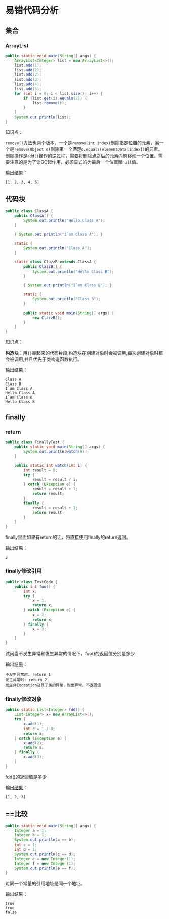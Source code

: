 # 易错代码分析



## 集合

### ArrayList

```java
public static void main(String[] args) {
    ArrayList<Integer> list = new ArrayList<>();
    list.add(1);
    list.add(2);
    list.add(2);
    list.add(3);
    list.add(4);
    list.add(5);
    for (int i = 0; i < list.size(); i++) {
        if (list.get(i).equals(2)) {
            list.remove(i);
        }
    }
    System.out.println(list);
}
```

知识点：

`remove()`方法也两个版本，一个是`remove(int index)`删除指定位置的元素，另一个是`remove(Object o)`删除第一个满足`o.equals(elementData[index])`的元素。删除操作是`add()`操作的逆过程，需要将删除点之后的元素向前移动一个位置。需要注意的是为了让GC起作用，必须显式的为最后一个位置赋`null`值。

输出结果：

```
[1, 2, 3, 4, 5]
```



## 代码块

```java
public class ClassA {
    public ClassA() {
        System.out.println("Hello Class A");
    }

    { System.out.println("I`am Class A"); }

    static {
        System.out.println("Class A");
    }

    static class ClazzB extends ClassA {
        public ClazzB() {
            System.out.println("Hello Class B");
        }

        { System.out.println("I`am Class B"); }

        static {
            System.out.println("Class B");
        }

        public static void main(String[] args) {
            new ClazzB();
        }
    }
}
```

知识点：

**构造块**：用`{}`裹起来的代码片段,构造块在创建对象时会被调用,每次创建对象时都会被调用,并且优先于类构造函数执行。

输出结果：

```
Class A
Class B
I`am Class A
Hello Class A
I`am Class B
Hello Class B
```



## finally

### return

```java
public class FinallyTest {
    public static void main(String[] args) {
        System.out.println(watch(0));
    }

    public static int watch(int i) {
        int result = 0;
        try {
            result = result / i;
        } catch (Exception e) {
            result = result + 1;
            return result;
        }
        finally {
            result = result + 1;
            return result;
        }
    }
}
```

finally里面如果有return的话，将直接使用finally的return返回。

输出结果：

```
2
```



### finally修改引用

```java
public class TestCode {
    public int foo() {
        int x;
        try {
            x = 1;
            return x;
        } catch (Exception e) {
            x = 2;
            return x;
        } finally {
            x = 3;
        }
    }
}
```

试问当不发生异常和发生异常的情况下，foo()的返回值分别是多少

输出[结果](https://www.pdai.tech/md/java/jvm/java-jvm-class.html)：

```
不发生异常时: return 1
发生异常时: return 2
发生非Exception及其子类的异常，抛出异常，不返回值
```



### finally修改对象

```java
public static List<Integer> fdd() {
    List<Integer> x= new ArrayList<>();
    try {
        x.add(1);
        int c = 1 / 0;
        return x;
    } catch (Exception e) {
        x.add(2);
        return x;
    } finally {
        x.add(3);
    }
}
```

fdd()的返回值是多少

输出[结果](https://www.pdai.tech/md/java/jvm/java-jvm-class.html)：

```
[1, 2, 3]
```





## ==比较

```java
public static void main(String[] args) {
    Integer a = 1;
    Integer b = 1;
    System.out.println(a == b);
    int c = 1;
    int d = 1;
    System.out.println(c == d);
    Integer e = new Integer(1);
    Integer f = new Integer(1);
    System.out.println(e == f);
}
```

对同一个常量的引用地址是同一个地址。

输出结果：

```
true
true
false
```

